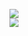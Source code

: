 [![](https://img.shields.io/badge/Made%20With-Github%20Spray-lightgrey.svg?style=for-the-badge&logo=github)](https://github.com/Annihil/github-spray#5998)  
[![](https://i.imgur.com/2DrTn0Z.gif)](https://github.com/Annihil/github-spray)